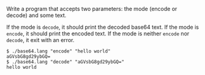 Write a program that accepts two parameters: the mode (encode or decode) and
some text.

If the mode is `decode`, it should print the decoded base64 text.
If the mode is `encode`, it should print the encoded text.
If the mode is neither `encode` nor `decode`, it exit with an error.

```console
$ ./base64.lang "encode" "hello world"
aGVsbG8gd29ybGQ=
$ ./base64.lang "decode" "aGVsbG8gd29ybGQ="
hello world
```
